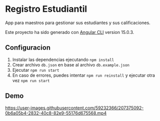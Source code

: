 # Registro Estudiantil

App para maestros para gestionar sus estudiantes y sus calificaciones.

Este proyecto ha sido generado con [Angular CLI](https://github.com/angular/angular-cli) version 15.0.3.

## Configuracion

1. Instalar las dependencias ejecutando `npm install`
2. Crear archivo `db.json` en base al archivo `db.example.json`
3. Ejecutar `npm run start`
4. En caso de errores, puedes intentar `npm run reinstall` y ejecutar otra vez `npm run start`

## Demo
https://user-images.githubusercontent.com/59232366/207375092-0b6a05b4-2832-40c8-82e9-55176d675568.mp4


